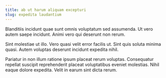 ```yaml
---
title: ab ut harum aliquam excepturi
slug: expedita laudantium
---
```


Blanditiis incidunt quae sunt omnis voluptatum sed assumenda. Ut vero autem saepe incidunt. Animi vero qui deserunt non rerum.

Sint molestiae ut illo. Vero quasi velit error facilis ut. Sint quis soluta minima quasi. Autem voluptas deserunt incidunt expedita nihil.

Pariatur in non illum ratione ipsum placeat rerum voluptas. Consequatur repellat suscipit reprehenderit placeat voluptatibus eveniet molestias. Nihil eaque dolore expedita. Velit in earum sint dicta rerum.
